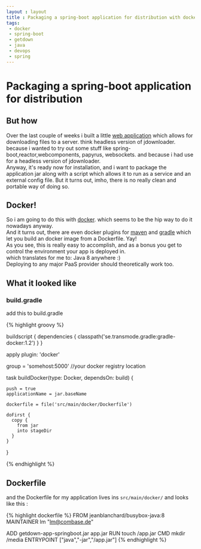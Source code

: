 ```yaml
---
layout : layout
title : Packaging a spring-boot application for distribution with docker
tags:
 - docker
 - spring-boot
 - getdown
 - java
 - devops
 - spring
---
```


# Packaging a spring-boot application for distribution

## But how

Over the last couple of weeks i built a little [web application](https://github.com/lumue/getdown) which allows for downloading files to a server. think headless version of jdownloader. because i wanted to try out some stuff like spring-boot,reactor,webcomponents, papyrus, websockets. and because i had use for a headless version of jdownloader.  
Anyway, it's ready now for installation, and i want to package the application jar along with a script which allows it to run as a service and an external config file.
But it turns out, imho, there is no really clean and portable way of doing so.  

## Docker!

So i am going to do this with [docker](https://www.docker.com/). which seems to be the hip way to do it nowadays anyway.  
And it turns out, there are even docker plugins for [maven](https://github.com/spotify/docker-maven-plugin) and [gradle](https://github.com/Transmode/gradle-docker) which let you build an docker image from a Dockerfile. Yay!  
As you see, this is really easy to accomplish, and as a bonus you get to control the environment your app is deployed in.  
which translates for me to: Java 8 anywhere :)  
Deploying to any major PaaS provider should theoretically work too.


## What it looked like

### build.gradle

add this to build.gradle

{% highlight groovy %}

buildscript {
    dependencies {
    	classpath('se.transmode.gradle:gradle-docker:1.2')
    }
}

apply plugin: 'docker'

group = 'somehost:5000' //your docker registry location

task buildDocker(type: Docker, dependsOn: build) {
	
	push = true
	applicationName = jar.baseName
	
	dockerfile = file('src/main/docker/Dockerfile')
	
	doFirst {
	  copy {
		from jar
		into stageDir
	  }
	}
	
  }


{% endhighlight %}

## Dockerfile

and the Dockerfile for my application lives ins ``src/main/docker/`` and looks like this :

{% highlight dockerfile %}
FROM jeanblanchard/busybox-java:8
MAINTAINER lm "lm@combase.de"

ADD getdown-app-springboot.jar app.jar
RUN touch /app.jar
CMD mkdir /media
ENTRYPOINT ["java","-jar","/app.jar"]
{% endhighlight %}


